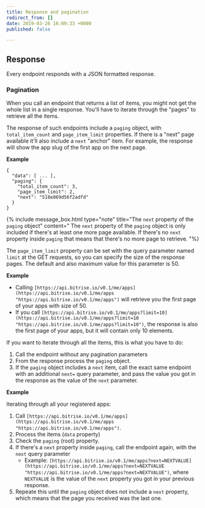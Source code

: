 ```yaml
---
title: Response and pagination
redirect_from: []
date: 2019-03-26 16:09:33 +0000
published: false

---
```

## Response

Every endpoint responds with a JSON formatted response.

### Pagination

When you call an endpoint that returns a list of items, you might not get the whole list in a single response. You'll have to iterate through the "pages" to retrieve all the items.

The response of such endpoints include a `paging` object, with `total_item_count` and `page_item_limit` properties. If there is a "next" page available it'll also include a `next` "anchor" item. For example, the response will show the app slug of the first app on the next page.

**Example**

    {
      "data": [ ... ],
      "paging": {
        "total_item_count": 3,
        "page_item_limit": 2,
        "next": "518e869d56f2adfd"
      }
    }

{% include message_box.html type="note" title="The `next` property of the `paging` object" content=" The `next` property of the `paging` object is only included if there's at least one more page available. If there's no `next` property inside `paging` that means that there's no more page to retrieve. "%}

The `page_item_limit` property can be set with the query parameter named `limit` at the GET requests, so you can specify the size of the response pages. The default and also maximum value for this parameter is 50.

**Example**

* Calling `[https://api.bitrise.io/v0.1/me/apps](https://api.bitrise.io/v0.1/me/apps "https://api.bitrise.io/v0.1/me/apps")` will retrieve you the first page of your apps with size of 50.
* If you call `[https://api.bitrise.io/v0.1/me/apps?limit=10](https://api.bitrise.io/v0.1/me/apps?limit=10 "https://api.bitrise.io/v0.1/me/apps?limit=10")`, the response is also the first page of your apps, but it will contain only 10 elements.

If you want to iterate through all the items, this is what you have to do:

1. Call the endpoint without any pagination parameters
2. From the response process the `paging` object.
3. If the `paging` object includes a `next` item, call the exact same endpoint with an additional `next=` query parameter, and pass the value you got in the response as the value of the `next` parameter.

**Example**

Iterating through all your registered apps:

1. Call `[https://api.bitrise.io/v0.1/me/apps](https://api.bitrise.io/v0.1/me/apps "https://api.bitrise.io/v0.1/me/apps")`.
2. Process the items (`data` property)
3. Check the `paging` (root) property.
4. If there's a `next` property inside `paging`, call the endpoint again, with the `next` query parameter
   * Example: `[https://api.bitrise.io/v0.1/me/apps?next=NEXTVALUE](https://api.bitrise.io/v0.1/me/apps?next=NEXTVALUE "https://api.bitrise.io/v0.1/me/apps?next=NEXTVALUE")`, where `NEXTVALUE` is the value of the `next` property you got in your previous response.
5. Repeate this until the `paging` object does not include a `next` property, which means that the page you received was the last one.